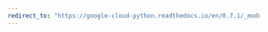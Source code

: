 ```yaml
---
redirect_to: "https://google-cloud-python.readthedocs.io/en/0.7.1/_modules/gcloud/pubsub/topic.html"
---
```

